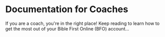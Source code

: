 # Documentation for Coaches

If you are a coach, you're in the right place! Keep reading to learn how to get the most out of your Bible First Online (BFO) account...
